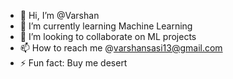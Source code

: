 - 👋 Hi, I’m @Varshan
- 🌱 I’m currently learning Machine Learning
- 💞️ I’m looking to collaborate on ML projects
- 📫 How to reach me @varshansasi13@gmail.com
- ⚡ Fun fact: Buy me desert

<!---
Varshan30/Varshan30 is a ✨ special ✨ repository because its `README.md` (this file) appears on your GitHub profile.
You can click the Preview link to take a look at your changes.
--->
